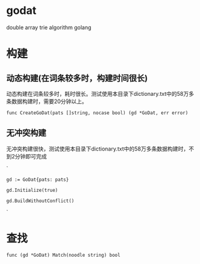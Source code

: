 godat
=====

double array trie algorithm golang

# 构建
## 动态构建(在词条较多时，构建时间很长)

动态构建在词条较多时，耗时很长。测试使用本目录下dictionary.txt中的58万多条数据构建时，需要20分钟以上。

`
	func CreateGoDat(pats []string, nocase bool) (gd *GoDat, err error)
`


## 无冲突构建

无冲突构建很快，测试使用本目录下dictionary.txt中的58万多条数据构建时，不到2分钟即可完成

`

	gd := GoDat{pats: pats}
	
	gd.Initialize(true)
	
	gd.BuildWithoutConflict()
`

# 查找

`
	func (gd *GoDat) Match(noodle string) bool
`
